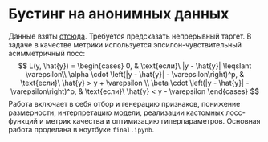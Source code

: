 # Бустинг на анонимных данных

Данные взяты [отсюда](https://www.kaggle.com/competitions/allstate-claims-severity/overview). Требуется предсказать непрерывный таргет. В задаче в качестве метрики используется эпсилон-чувствительный асимметричный лосс:
$$
    L(y, \hat{y}) = \begin{cases}
        0, & \text{если}\ |y - \hat{y}| \leqslant \varepsilon\\
        \alpha \cdot \left(|y - \hat{y}| - \varepsilon\right)^p, & \text{если}\ \hat{y} > y + \varepsilon \\
        \beta \cdot \left(|y - \hat{y}| - \varepsilon\right)^p, & \text{если}\ \hat{y} < y - \varepsilon
    \end{cases}
$$
Работа включает в себя отбор и генерацию признаков, понижение размерности, интерпретацию модели, реализации кастомных лосс-функций и метрик качества и оптимизацию гиперпараметров. Основная работа проделана в ноутбуке `final.ipynb`. 